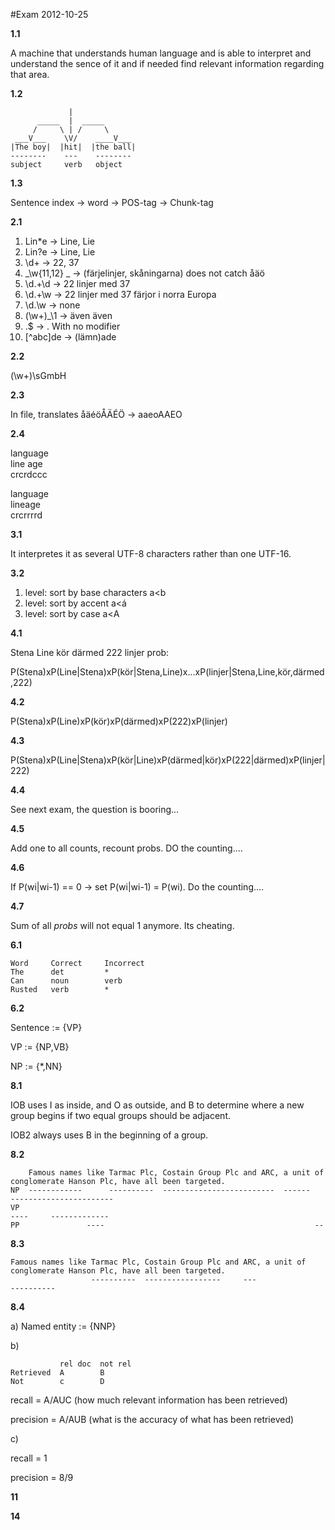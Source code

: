 #Exam 2012-10-25

**1.1**

A machine that understands human language and is able to interpret and understand the sence of it and if needed find relevant information regarding that area.

**1.2**
```
             |
      _____  |  _____
     /     \ | /     \
 ___V___    \V/    ____V___
|The boy|  |hit|  |the ball|
--------    ---    --------
subject     verb   object
```

**1.3**

Sentence index -> word -> POS-tag -> Chunk-tag

**2.1**

 1. Lin*e -> Line, Lie
 2. Lin?e -> Line, Lie
 3. \d+   -> 22, 37
 4. _\w{11,12} _ -> (färjelinjer, skåningarna) does not catch åäö
 5. \d.+\d -> 22 linjer med 37
 6. \d.+\w -> 22 linjer med 37 färjor i norra Europa
 7. \d\.\w -> none
 8. (\w+)_\1 -> även även
 9. \.$ -> .
   With no modifier
 10. [^abc]de -> (lämn)ade

**2.2**

(\w+)\sGmbH

**2.3**

In file, translates åäéöÅÄÉÖ -> aaeoAAEO

**2.4**

language  
line age  
crcrdccc

language  
lineage  
crcrrrrd

**3.1**

It interpretes it as several UTF-8 characters rather than one UTF-16.

**3.2**

 1. level: sort by base characters a<b
 2. level: sort by accent a<á
 3. level: sort by case a<A

**4.1**

Stena Line kör därmed 222 linjer prob:

P(Stena)xP(Line|Stena)xP(kör|Stena,Line)x...xP(linjer|Stena,Line,kör,därmed,222)

**4.2**

P(Stena)xP(Line)xP(kör)xP(därmed)xP(222)xP(linjer)

**4.3**

P(Stena)xP(Line|Stena)xP(kör|Line)xP(därmed|kör)xP(222|därmed)xP(linjer|222)

**4.4**

See next exam, the question is booring...

**4.5**

Add one to all counts, recount probs. DO the counting....

**4.6**

If P(wi|wi-1) == 0 -> set P(wi|wi-1) = P(wi). Do the counting....

**4.7**

Sum of all *probs* will not equal 1 anymore. Its cheating.

**6.1**
```
Word     Correct     Incorrect
The      det         *
Can      noun        verb
Rusted   verb        *
```

**6.2**

Sentence := {VP}
 
VP := {NP,VB}

NP := {*,NN}

**8.1**

IOB uses I as inside, and O as outside, and B to determine where a new group begins if two equal groups should be adjacent.

IOB2 always uses B in the beginning of a group.

**8.2**
```
    Famous names like Tarmac Plc, Costain Group Plc and ARC, a unit of conglomerate Hanson Plc, have all been targeted.
NP  ------------      ----------  -------------------------  ------    -----------------------
VP                                                                                              ----     -------------
PP               ----                                               --
```
**8.3**
```
Famous names like Tarmac Plc, Costain Group Plc and ARC, a unit of conglomerate Hanson Plc, have all been targeted.
                  ----------  -----------------     ---                         ----------
```
**8.4**

a) Named entity := {NNP}

b)
```
           rel doc  not rel
Retrieved  A        B
Not        c        D
```
recall = A/AUC (how much relevant information has been retrieved)

precision = A/AUB (what is the accuracy of what has been retrieved)

c)

recall = 1

precision = 8/9

**11**

**14**
